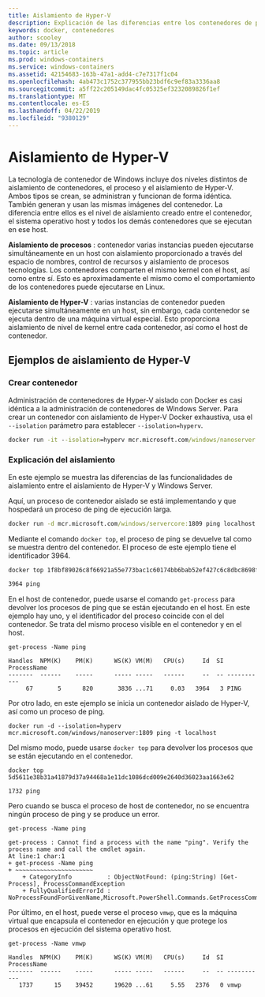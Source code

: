 ```yaml
---
title: Aislamiento de Hyper-V
description: Explicación de las diferencias entre los contenedores de proceso aislado aislamiento de Hyper-V cuales.
keywords: docker, contenedores
author: scooley
ms.date: 09/13/2018
ms.topic: article
ms.prod: windows-containers
ms.service: windows-containers
ms.assetid: 42154683-163b-47a1-add4-c7e7317f1c04
ms.openlocfilehash: 4ab473c1752c377955bb23bdf6c9ef83a3336aa8
ms.sourcegitcommit: a5ff22c205149dac4fc05325ef3232089826f1ef
ms.translationtype: MT
ms.contentlocale: es-ES
ms.lasthandoff: 04/22/2019
ms.locfileid: "9380129"
---
```

# <a name="hyper-v-isolation"></a>Aislamiento de Hyper-V

La tecnología de contenedor de Windows incluye dos niveles distintos de aislamiento de contenedores, el proceso y el aislamiento de Hyper-V. Ambos tipos se crean, se administran y funcionan de forma idéntica. También generan y usan las mismas imágenes del contenedor. La diferencia entre ellos es el nivel de aislamiento creado entre el contenedor, el sistema operativo host y todos los demás contenedores que se ejecutan en ese host.

**Aislamiento de procesos** : contenedor varias instancias pueden ejecutarse simultáneamente en un host con aislamiento proporcionado a través del espacio de nombres, control de recursos y aislamiento de procesos tecnologías.  Los contenedores comparten el mismo kernel con el host, así como entre sí.  Esto es aproximadamente el mismo como el comportamiento de los contenedores puede ejecutarse en Linux.

**Aislamiento de Hyper-V** : varias instancias de contenedor pueden ejecutarse simultáneamente en un host, sin embargo, cada contenedor se ejecuta dentro de una máquina virtual especial. Esto proporciona aislamiento de nivel de kernel entre cada contenedor, así como el host de contenedor.

## <a name="hyper-v-isolation-examples"></a>Ejemplos de aislamiento de Hyper-V

### <a name="create-container"></a>Crear contenedor

Administración de contenedores de Hyper-V aislado con Docker es casi idéntica a la administración de contenedores de Windows Server. Para crear un contenedor con aislamiento de Hyper-V Docker exhaustiva, usa el `--isolation` parámetro para establecer `--isolation=hyperv`.

``` cmd
docker run -it --isolation=hyperv mcr.microsoft.com/windows/nanoserver:1809 cmd
```

### <a name="isolation-explanation"></a>Explicación del aislamiento

En este ejemplo se muestra las diferencias de las funcionalidades de aislamiento entre el aislamiento de Hyper-V y Windows Server.

Aquí, un proceso de contenedor aislado se está implementando y que hospedará un proceso de ping de ejecución larga.

``` cmd
docker run -d mcr.microsoft.com/windows/servercore:1809 ping localhost -t
```

Mediante el comando `docker top`, el proceso de ping se devuelve tal como se muestra dentro del contenedor. El proceso de este ejemplo tiene el identificador 3964.

``` cmd
docker top 1f8bf89026c8f66921a55e773bac1c60174bb6bab52ef427c6c8dbc8698f9d7a

3964 ping
```

En el host de contenedor, puede usarse el comando `get-process` para devolver los procesos de ping que se están ejecutando en el host. En este ejemplo hay uno, y el identificador del proceso coincide con el del contenedor. Se trata del mismo proceso visible en el contenedor y en el host.

```
get-process -Name ping

Handles  NPM(K)    PM(K)      WS(K) VM(M)   CPU(s)     Id  SI ProcessName
-------  ------    -----      ----- -----   ------     --  -- -----------
     67       5      820       3836 ...71     0.03   3964   3 PING
```

Por otro lado, en este ejemplo se inicia un contenedor aislado de Hyper-V, así como un proceso de ping.

```
docker run -d --isolation=hyperv mcr.microsoft.com/windows/nanoserver:1809 ping -t localhost
```

Del mismo modo, puede usarse `docker top` para devolver los procesos que se están ejecutando en el contenedor.

```
docker top 5d5611e38b31a41879d37a94468a1e11dc1086dcd009e2640d36023aa1663e62

1732 ping
```

Pero cuando se busca el proceso de host de contenedor, no se encuentra ningún proceso de ping y se produce un error.

```
get-process -Name ping

get-process : Cannot find a process with the name "ping". Verify the process name and call the cmdlet again.
At line:1 char:1
+ get-process -Name ping
+ ~~~~~~~~~~~~~~~~~~~~~~
    + CategoryInfo          : ObjectNotFound: (ping:String) [Get-Process], ProcessCommandException
    + FullyQualifiedErrorId : NoProcessFoundForGivenName,Microsoft.PowerShell.Commands.GetProcessCommand
```

Por último, en el host, puede verse el proceso `vmwp`, que es la máquina virtual que encapsula el contenedor en ejecución y que protege los procesos en ejecución del sistema operativo host.

```
get-process -Name vmwp

Handles  NPM(K)    PM(K)      WS(K) VM(M)   CPU(s)     Id  SI ProcessName
-------  ------    -----      ----- -----   ------     --  -- -----------
   1737      15    39452      19620 ...61     5.55   2376   0 vmwp
```
